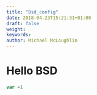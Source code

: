 ```yaml
---
title: "Bsd_config"
date: 2018-04-23T15:21:31+01:00
draft: false
weight:
keywords:
author: Michael McLoughlin
---
```


# Hello BSD

```javascript
var =1
```
